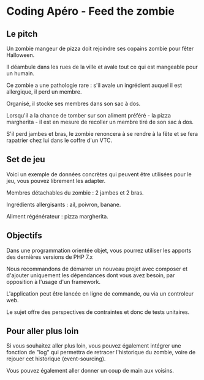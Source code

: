 Coding Apéro - Feed the zombie
==============================

## Le pitch

Un zombie mangeur de pizza doit rejoindre ses copains zombie pour fêter Halloween.

Il déambule dans les rues de la ville et avale tout ce qui est mangeable pour un humain.

Ce zombie a une pathologie rare : s'il avale un ingrédient auquel il est allergique, il perd un membre.

Organisé, il stocke ses membres dans son sac à dos.

Lorsqu'il a la chance de tomber sur son aliment préféré - la pizza margherita - il est en mesure de recoller un membre tiré de son sac à dos.

S'il perd jambes et bras, le zombie renoncera à se rendre à la fête et se fera rapatrier chez lui dans le coffre d'un VTC.

## Set de jeu

Voici un exemple de données concrètes qui peuvent être utilisées pour le jeu, vous pouvez librement les adapter.

Membres détachables du zombie : 2 jambes et 2 bras.

Ingrédients allergisants : ail, poivron, banane.

Aliment régénérateur : pizza margherita.

## Objectifs

Dans une programmation orientée objet, vous pourrez utiliser les apports des dernières versions de PHP 7.x

Nous recommandons de démarrer un nouveau projet avec composer et d'ajouter uniquement les dépendances dont vous avez besoin, par opposition à l'usage d'un framework.

L'application peut être lancée en ligne de commande, ou via un controleur web.

Le sujet offre des perspectives de contraintes et donc de tests unitaires.

## Pour aller plus loin

Si vous souhaitez aller plus loin, vous pouvez également intégrer une fonction de "log" qui permettra de retracer l'historique du zombie, voire de rejouer cet historique (event-sourcing).

Vous pouvez également aller donner un coup de main aux voisins.
